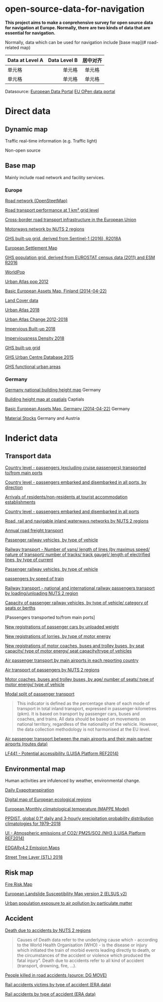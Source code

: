 # open-source-data-for-navigation

**This project aims to make a conprehensive survey for open source data for navigation at Europe. Normally, there are two kinds of data that are essential for navigation.**

Normally, data which can be used for navigation include [base map](# road-related map)

| Data at Level A | Data Level B | 居中对齐 |
| :-----| ----: | :----: |
| 单元格 | 单元格 | 单元格 |
| 单元格 | 单元格 | 单元格 |


Datasource:
[European Data Portal](https://www.europeandataportal.eu/en)
[EU OPen data portal](https://data.europa.eu/euodp/en/home)


# Direct data

## Dynamic map

Traffic real-time information (e.g. Traffic light)

Non-open source


## Base map

Mainly include road network and facility services.

### Europe
[Road network (OpenSteetMap)](https://www.openstreetmap.org/)

[Road transport performance at 1 km² grid level](https://www.europeandataportal.eu/data/datasets/road-transport-performance-at-1-km-grid-level?locale=en)

[Cross-border road transport infrastructure in the European Union](https://www.europeandataportal.eu/data/datasets/jrc-tem-br1?locale=en)


[Motorways network by NUTS 2 regions](https://www.europeandataportal.eu/data/datasets/zaennsgej2a50vd60j6ksw?locale=en)

[GHS built-up grid, derived from Sentinel-1 (2016), R2018A](https://www.europeandataportal.eu/data/datasets/jrc-ghsl-10008?locale=en)

[European Settlement Map](https://land.copernicus.eu/pan-european/GHSL/european-settlement-map/esm-2015-release-2019)

[GHS population grid, derived from EUROSTAT census data (2011) and ESM R2016](https://www.europeandataportal.eu/data/datasets/jrc-ghsl-ghs_pop_eurostat_europe_r2016a?locale=en)

[WorldPop](https://www.worldpop.org/project/categories?id=18)

[Urban Atlas pop 2012](https://land.copernicus.eu/local/urban-atlas/urban-atlas-2012?tab=mapview)

[Basic European Assets Map, Finland (2014-04-22)](https://www.europeandataportal.eu/data/datasets/b7914f88-caea-4240-8c6d-afe994ed3960?locale=en)


[Land Cover data](https://ows.geo.hu-berlin.de/webviewer/european-land-cover/index.html)

[Urban Atlas 2018](https://land.copernicus.eu/local/urban-atlas/urban-atlas-2018)

[Urban Atlas Change 2012-2018](https://land.copernicus.eu/local/urban-atlas/urban-atlas-change-2012-2018)


[Impervious Built-up 2018](https://land.copernicus.eu/pan-european/high-resolution-layers/imperviousness/status-maps/impervious-built-up-2018)

[Imperviousness Density 2018](https://land.copernicus.eu/pan-european/high-resolution-layers/imperviousness/status-maps/imperviousness-density-2018)

[GHS built-up grid](https://ghsl.jrc.ec.europa.eu/ghs_bu_s2_2018.php)

[GHS Urban Centre Database 2015](https://ghsl.jrc.ec.europa.eu/ghs_stat_ucdb2015mt_r2019a.php)

[GHS functional urban areas](https://ghsl.jrc.ec.europa.eu/ghs_fua.php)



### Germany

[Germany national building height map](https://ows.geo.hu-berlin.de/webviewer/building-height/) Germany

[Building height map at cpatials](https://land.copernicus.eu/local/urban-atlas/building-height-2012) Captials

[Basic European Assets Map, Germany (2014-04-22)](https://www.europeandataportal.eu/data/datasets/882d04dd-a354-4f97-8e3f-9320797434a2?locale=en) Germany

[Material Stocks](https://ows.geo.hu-berlin.de/webviewer/stocks/index.html) Germany and Austria




# Inderict data


## Transport data

[Country level - passengers (excluding cruise passengers) transported to/from main ports](https://www.europeandataportal.eu/data/datasets/2ptr6nrumf9vituwpwjybw?locale=en)

[Country level - passengers embarked and disembarked in all ports, by direction](https://www.europeandataportal.eu/data/datasets/kmnbxvrpnnyrrqz2youuq?locale=en)



[Arrivals of residents/non-residents at tourist accommodation establishments](https://www.europeandataportal.eu/data/datasets/dkvefoy4vfts8fta4q4siw?locale=en)

[Country level - passengers embarked and disembarked in all ports](https://www.europeandataportal.eu/data/datasets/5dhgr1kcneqbymgqsstx1q?locale=en)

[Road, rail and navigable inland waterways networks by NUTS 2 regions](https://www.europeandataportal.eu/data/datasets/b2fx8tdo8ace905seggrdg?locale=en)

[Annual road freight transport]()


[Passenger railway vehicles, by type of vehicle](https://www.europeandataportal.eu/data/datasets/vwwua5hdbsr7vja18tp0rg?locale=en)

[Railway transport - Number of vans/ length of lines (by maximus speed/ nature of transport/ number of tracks/ track gauge)/ length of electrified lines, by type of current](https://www.europeandataportal.eu/data/datasets/kkxchvzmsthn2gbgv7og?locale=en)

[Passenger railway vehicles, by type of vehicle](https://www.europeandataportal.eu/data/datasets/vwwua5hdbsr7vja18tp0rg?locale=en)

[passengers by speed of train](https://www.europeandataportal.eu/data/datasets/l9vs2oynpmwq2nnsh9liq?locale=en)

[Railway transport - national and international railway passengers transport by loading/unloading NUTS 2 region](https://www.europeandataportal.eu/data/datasets/muem5q3ewmqnundrm2dya?locale=en)


[Capacity of passenger railway vehicles, by type of vehicle/ category of seats or berths](https://www.europeandataportal.eu/data/datasets/ly8ntw4ryj7kk60jiinbtq?locale=en)

[Passengers transported to/from main ports]

[New registrations of passenger cars by unloaded weight](https://www.europeandataportal.eu/data/datasets/8gfqb72voss4kpdpacxnra?locale=en)

[New registrations of lorries, by type of motor energy](https://www.europeandataportal.eu/data/datasets/gyw1os0hs8qafvr79mcxa?locale=en)

[New registrations of motor coaches, buses and trolley buses, by seat capacity/ type of motor energy/ seat capacity/trype of vehicles](https://www.europeandataportal.eu/data/datasets/rjatdvecixx0mvp6fuxniw?locale=en)

[Air passenger transport by main airports in each reporting country](https://www.europeandataportal.eu/data/datasets/ez3kc1cjabsz83uw1uw?locale=en)

[Air transport of passengers by NUTS 2 regions](https://www.europeandataportal.eu/data/datasets/udcvojyi5ht1oudpsgkoa?locale=en)


[Motor coaches, buses and trolley buses, by age/ number of seats/ type of motor energy/ type of vehicle](https://www.europeandataportal.eu/data/datasets/zr0l294t2rxp6yt6cfr6rg?locale=en)

[Modal split of passenger transport](https://www.europeandataportal.eu/data/datasets/2456242d-022b-40c7-9b2f-893aff3999ff?locale=en)
>This indicator is defined as the percentage share of each mode of transport in total inland transport, expressed in passenger-kilometres (pkm). It is based on transport by passenger cars, buses and coaches, and trains. All data should be based on movements on national territory, regardless of the nationality of the vehicle. However, the data collection methodology is not harmonised at the EU level.


[Air passenger transport between the main airports and their main partner airports (routes data)](https://www.europeandataportal.eu/data/datasets/avytjrz9ctqjwcfnlgghcw?locale=en)

[LF441 - Potential accessibility (LUISA Platform REF2014)](https://www.europeandataportal.eu/data/datasets/jrc-luisa-lf441-potential-accessibility-ref-2014?locale=en)



## Environmental map

Human activities are infulenced by weather, environmental change.

[Daily Evapotranspiration](https://www.europeandataportal.eu/data/datasets/eo-eum-dat-msg-dmet?locale=en)

[Digital map of European ecological regions](https://www.europeandataportal.eu/data/datasets/dat-60-en?locale=en)

[European Monthly climatological temperature (MAPPE Model)](https://www.europeandataportal.eu/data/datasets/jrc-mappe-europe-setup-d-09-monthly-temperature?locale=en) 

[PPDIST, global 0.1° daily and 3-hourly precipitation probability distribution climatologies for 1979–2018](http://www.gloh2o.org/ppdist/)

[UI - Atmospheric emissions of CO2/ PM25/SO2 /NH3 (LUISA Platform REF2014)](https://www.europeandataportal.eu/data/datasets/jrc-luisa-co2-atmospheric-emissions-ref-2014?locale=en)

[EDGARv4.2 Emission Maps](https://www.europeandataportal.eu/data/datasets/jrc-edgar-emissionmapsv42?locale=en)

[Street Tree Layer (STL) 2018](https://land.copernicus.eu/local/urban-atlas/street-tree-layer-stl-2018?tab=mapview)

## Risk map

[Fire Risk Map](https://www.europeandataportal.eu/data/datasets/eo-eum-dat-msg-frm?locale=en)

[European Landslide Susceptibility Map version 2 (ELSUS v2)](https://esdac.jrc.ec.europa.eu/content/european-landslide-susceptibility-map-elsus-v2)

[Urban population exposure to air pollution by particulate matter](https://www.europeandataportal.eu/data/datasets/09r1xrdtrde1dom5fj9glg?locale=en)


## Accident
[Death due to accidents by NUTS 2 regions](https://www.europeandataportal.eu/data/datasets/iwy1tuf7qryz1ieplhmmq?locale=en)

>Causes of Death data refer to the underlying cause which - according to the World Health Organisation (WHO) - is the disease or injury which initiated the train of morbid events leading directly to death, or the circumstances of the accident or violence which produced the fatal injury". Death due to accidents refer to all kind of accident (transport, drowning, fire, ...).

[People killed in road accidents (source: DG MOVE)](https://www.europeandataportal.eu/data/datasets/s4z4ugx7aq2hyedwyp2ena?locale=en)

[Rail accidents victims by type of accident (ERA data)](https://www.europeandataportal.eu/data/datasets/9ny3msxopxtzmq0pguxza?locale=en)

[Rail accidents by type of accident (ERA data)](https://www.europeandataportal.eu/data/datasets/jesbcyv48exerk5s4pn7a?locale=en)



